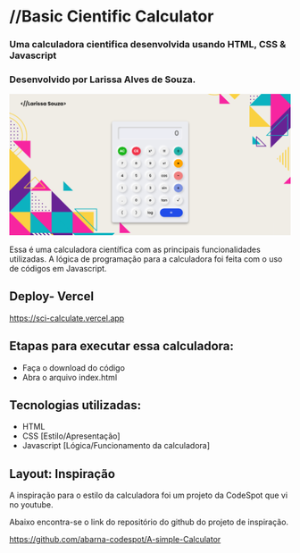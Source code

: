 # //Basic Cientific Calculator

### Uma calculadora cientifica desenvolvida usando HTML, CSS &amp; Javascript

### Desenvolvido por Larissa Alves de Souza.

[![title-pic](assets/calculator-image.png)](https://sci-calculate.vercel.app)

Essa é uma calculadora científica com as principais funcionalidades utilizadas. A lógica de programação para a calculadora foi feita com o uso de códigos em Javascript.

## Deploy- Vercel

<https://sci-calculate.vercel.app>

## Etapas para executar essa calculadora:

- Faça o download do código
- Abra o arquivo index.html

## Tecnologias utilizadas:

- HTML
- CSS [Estilo/Apresentação]
- Javascript [Lógica/Funcionamento da calculadora]

## Layout: Inspiração

A inspiração para o estilo da calculadora foi um projeto da CodeSpot que vi no youtube.

Abaixo encontra-se o link do repositório do github do projeto de inspiração.

<https://github.com/abarna-codespot/A-simple-Calculator>
